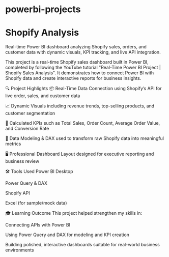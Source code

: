 # powerbi-projects
# Shopify Analysis
Real-time Power BI dashboard analyzing Shopify sales, orders, and customer data with dynamic visuals, KPI tracking, and live API integration.

This project is a real-time Shopify sales dashboard built in Power BI, completed by following the YouTube tutorial "Real-Time Power BI Project | Shopify Sales Analysis". It demonstrates how to connect Power BI with Shopify data and create interactive reports for business insights.

🔍 Project Highlights
📦 Real-Time Data Connection using Shopify’s API for live order, sales, and customer data

📈 Dynamic Visuals including revenue trends, top-selling products, and customer segmentation

🧮 Calculated KPIs such as Total Sales, Order Count, Average Order Value, and Conversion Rate

🧠 Data Modeling & DAX used to transform raw Shopify data into meaningful metrics

🖥️ Professional Dashboard Layout designed for executive reporting and business review

🛠️ Tools Used
Power BI Desktop

Power Query & DAX

Shopify API

Excel (for sample/mock data)

🎓 Learning Outcome
This project helped strengthen my skills in:

Connecting APIs with Power BI

Using Power Query and DAX for modeling and KPI creation

Building polished, interactive dashboards suitable for real-world business environments

